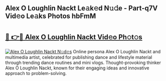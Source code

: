 ## Alex O Loughlin Nackt Le𝚊k𝚎d N𝚞𝚍e - Part-q7V Vid𝚎o Le𝚊ks Photos hbFmM

# <h2><a href="http://fb7lh0.evod.top/?m=Alex+O+Loughlin+Nackt">🔗 👉🔴 Alex O Loughlin Nackt Vid𝚎o Ph𝚘t𝚘s</a></h2>

[![Alex O Loughlin Nackt N𝚞d𝚎s](https://i.imgur.com/8V9OHl7.gif)](http://fb7lh0.evod.top/?m=Alex+O+Loughlin+Nackt)
Online persona Alex O Loughlin Nackt and multimedia artist, celebrated for publishing dance and lifestyle material through trending dance routines and mini vlogs. Thought-provoking thinker Alex O Loughlin Nackt, known for their engaging ideas and innovative approach to problem-solving. 
